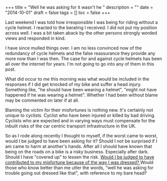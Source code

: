 +++
title = "Well he was asking for it wasn't he "
description = ""
date = "2014-10-01"
draft = false
tags = []
toc = false
+++

Last weekend I was told how irresponsible I was being for riding without a cycle helmet. I reacted to the berating I received. I did not put my position across well. I was a bit taken aback by the other persons strongly worded views and responded in kind.

I have since mulled things over. I am no less convinced now of the redundancy of cycle helmets and the false reassurance they provide any more now than I was then. The case for and against cycle helmets has been all over the internet for years. I'm not going to go into any of them in this post.

What did occur to me this morning was what would be included in the responses if I did get knocked of my bike and suffer a head injury. Something like, "he should have been wearing a helmet", "might not have happened if he was wearing a helmet". Whether I had been without blame may be commented on later if at all.

Blaming the victim for their misfortunes is nothing new. It's certainly not unique to cyclists. Cyclist who have been injured or killed by bad driving. Cyclists who are expected and in varying ways must compensate for the inbuilt risks of the car centric transport infrastructure in the UK.

So as I rode along recently I thought to myself, if the worst came to worst, would I be judged to have been asking for it? Should I not be surprised if I am came to harm at another's hands. After all I should have known that being on the roads on a bike is a risky business. Especially after dark. Should I have "covered up" to lessen the risk. [Would I be judged to have contributed to my misfortune because of the way I was dressed? ](https://listed.to/@alxtrnr/59026/knocked-off-my-bike-by-a-too-close-pass)Would those who know better than me utter the words, "well he was asking for trouble going out dressed like that", with reference to my bare head?